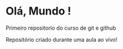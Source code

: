 # Olá, Mundo !
 Primeiro repositorio do curso de git e github

 Repositório criado durante uma aula ao vivo!
